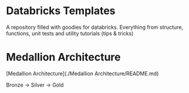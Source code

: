 # Databricks Templates
A repository filled with goodies for databricks. Everything from structure, functions, unit tests and utility tutorials (tips & tricks)

# Medallion Architecture
[Medallion Architecture](./Medallion Architecture/README.md)

Bronze -> Silver -> Gold
